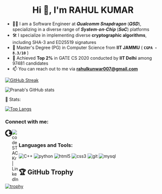 <h1 align="center"><b>Hi 👋, I'm RAHUL KUMAR</b></h1>


- 👨‍💻 I am a Software Engineer at 𝑸𝒖𝒂𝒍𝒄𝒐𝒎𝒎 𝑺𝒏𝒂𝒑𝒅𝒓𝒂𝒈𝒐𝒏 (𝑸𝑺𝑫), specializing in a diverse range of 𝑺𝒚𝒔𝒕𝒆𝒎-𝒐𝒏-𝑪𝒉𝒊𝒑 (𝑺𝒐𝑪) platforms
- 🛠 I specialize in implementing diverse **cryptographic algorithms**, including SHA-3 and ED25519 signatures
- 💊 Master's Degree (PG) in Computer Science from **IIT JAMMU** ( **`CGPA - 8.3/10`** )
- 🔑 Achieved **Top 2%** in GATE CS 2020 conducted by **IIT Delhi** among 97481 candidates
- 📫 You can reach out to me via  **rahulkunwar007@gmail.com**

 [![GitHub Streak](http://github-readme-streak-stats.herokuapp.com?user=Rahulkunwar007&theme=outrun&date_format=M%20j%5B%2C%20Y%5D)](https://git.io/streak-stats)

![Pranab's GitHub stats](https://github-readme-stats.vercel.app/api?username=Rahulkunwar007&theme=tokyonight)


 📶 Stats:<br>
<!--  TOP LANGUAGES STATISTICS -->
 [![Top Langs](https://github-readme-stats.vercel.app/api/top-langs/?username=Rahulkunwar007&theme=dark&layout=compact&align=right&width=40%)](https://github.com/anuraghazra/github-readme-stats)
 
### Connect with me:

[<img align="left" alt="codeSTACKr.com" width="22px" src="https://raw.githubusercontent.com/iconic/open-iconic/master/svg/globe.svg" />][website]

[<img align="left" alt="codeSTACKr | LinkedIn" width="22px" src="https://cdn.jsdelivr.net/npm/simple-icons@v3/icons/linkedin.svg" />][linkedin]


<br />


### Languages and Tools:



<p align="left">
<img src="https://i.pinimg.com/originals/99/f8/87/99f887833c475448723d3c9ac16c179b.png" alt="C++" width="40" height="40"/> 
<img src="https://cdn3.iconfinder.com/data/icons/logos-and-brands-adobe/512/267_Python-512.png" alt="python" width="40" height="40"/> 
<img src="https://upload.wikimedia.org/wikipedia/commons/thumb/6/61/HTML5_logo_and_wordmark.svg/512px-HTML5_logo_and_wordmark.svg.png" alt="html5" height="40"/> 
<img src="https://upload.wikimedia.org/wikipedia/commons/thumb/d/d5/CSS3_logo_and_wordmark.svg/1200px-CSS3_logo_and_wordmark.svg.png" alt="css3" height="40"/> 

<img src="https://www.vectorlogo.zone/logos/git-scm/git-scm-icon.svg" alt="git" width="40" height="40"/> 
<img src="https://i.pinimg.com/originals/50/f1/58/50f1582a95bdac10f1c3fa295c8b947b.png" alt="mysql" width="40" height="40"/>

</p>

 

[website]: https://pranabnandy.github.io
[youtube]: https://www.youtube.com/channel/UCzDN6ON3sJTHi3fP4wlttRQ
[gmail]: rahulkunwar007@gmail.com
[linkedin]: https://www.linkedin.com/in/kumar-rahul007/


## 🏆 GitHub Trophy
[![trophy](https://github-profile-trophy.vercel.app/?username=PranabNandy&column=5&theme=matrix)](https://github-profile-trophy.vercel.app/?username=PranabNandy&column=5)


